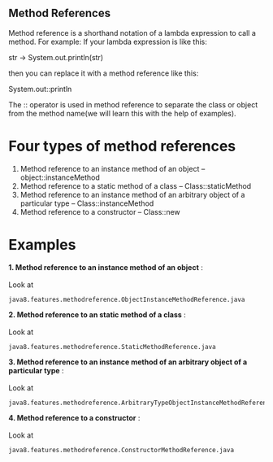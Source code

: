 ## Method References 

Method reference is a shorthand notation of a lambda expression to call a method. For example:
If your lambda expression is like this:

str -> System.out.println(str)

then you can replace it with a method reference like this:

System.out::println

The :: operator is used in method reference to separate the class or object from the method name(we will learn this with the help of examples).

Four types of method references
===================================

1. Method reference to an instance method of an object – object::instanceMethod
2. Method reference to a static method of a class – Class::staticMethod
3. Method reference to an instance method of an arbitrary object of a particular type – Class::instanceMethod
4. Method reference to a constructor – Class::new



Examples
========

**1. Method reference to an instance method of an object** : <br/><br/>Look at  
	
	java8.features.methodreference.ObjectInstanceMethodReference.java

**2. Method reference to an static method of a class** : <br/><br/>Look at  
	
	java8.features.methodreference.StaticMethodReference.java
	
**3. Method reference to an instance method of an arbitrary object of a particular type** : <br/><br/>Look at  
	
	java8.features.methodreference.ArbitraryTypeObjectInstanceMethodReference.java
	
**4. Method reference to a constructor** : <br/><br/>Look at  
	
	java8.features.methodreference.ConstructorMethodReference.java
	